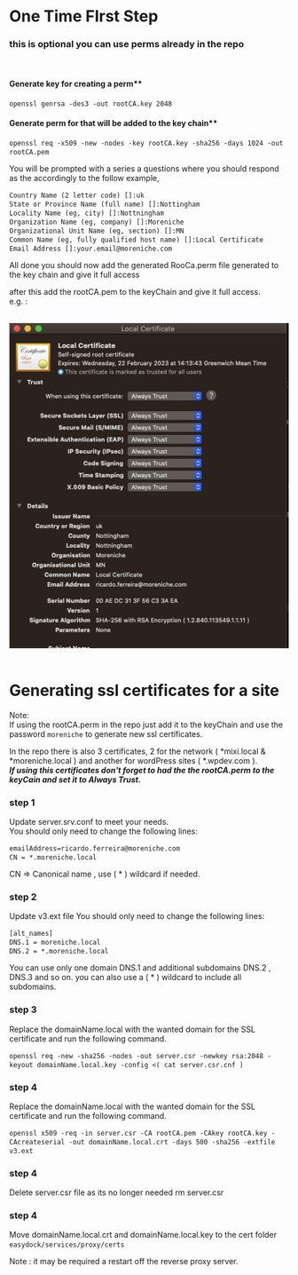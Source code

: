 # One Time FIrst Step  
### this is optional you can use perms already in the repo  
<br>  

#### Generate key for creating a perm**
```
openssl genrsa -des3 -out rootCA.key 2048
```

 #### Generate perm for that will be added to the key chain**

 ```
openssl req -x509 -new -nodes -key rootCA.key -sha256 -days 1024 -out rootCA.pem
 ```

You will be prompted with a series a questions where you should respond as the accordingly to the follow example,
```
Country Name (2 letter code) []:uk
State or Province Name (full name) []:Nottingham
Locality Name (eg, city) []:Nottningham
Organization Name (eg, company) []:Moreniche
Organizational Unit Name (eg, section) []:MN
Common Name (eg, fully qualified host name) []:Local Certificate
Email Address []:your.email@moreniche.com
```

All done you should now add the generated RooCa.perm file generated to the key chain and give it full access

after this add the rootCA.pem to the keyChain and give it  full access.  
e.g. :
<br>
<br>

![Full Access](permExample.png)
<br>
<br>

#
# Generating ssl certificates  for a site
Note:\
If using the rootCA.perm in the repo just add it to the  keyChain and use the password ```moreniche``` to generate new ssl certificates.

In the repo there is also 3 certificates,  2 for the network ( *mixi.local & *moreniche.local ) and another for wordPress sites ( *.wpdev.com ).  
***If using this certificates don't forget to had the the rootCA.perm to the keyCain and set it to Always Trust.***

### step 1
Update server.srv.conf to meet your needs.  
You should only need to change the following lines:  
```
emailAddress=ricardo.ferreira@moreniche.com
CN = *.moreniche.local
```
CN => Canonical name , use  ( * ) wildcard if needed.
### step 2
Update v3.ext file 
You should only need to change the following lines:  
```
[alt_names]
DNS.1 = moreniche.local
DNS.2 = *.moreniche.local
```
You can use only one domain  DNS.1  and additional subdomains DNS.2 , DNS.3 and so on.  you can also use a ( * ) wildcard to include all subdomains.

### step 3
Replace the domainName.local with the wanted domain for the SSL certificate and run the following command.

```
openssl req -new -sha256 -nodes -out server.csr -newkey rsa:2048 -keyout domainName.local.key -config <( cat server.csr.cnf )
```


### step 4
Replace the domainName.local with the wanted domain for the SSL certificate and run the following command.
```
openssl x509 -req -in server.csr -CA rootCA.pem -CAkey rootCA.key -CAcreateserial -out domainName.local.crt -days 500 -sha256 -extfile v3.ext

```

### step 4
Delete server.csr file as its no longer needed
rm  server.csr

### step 4
Move  domainName.local.crt and domainName.local.key to the cert folder  ```easydock/services/proxy/certs```


Note : it may be required a restart off the reverse proxy server.

